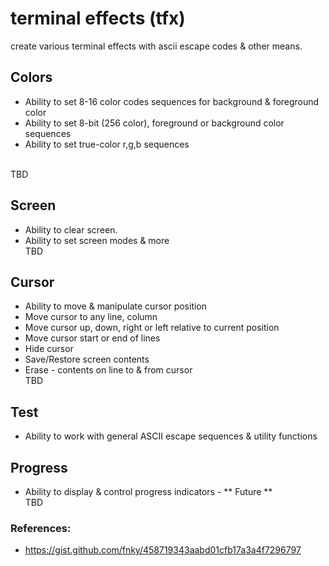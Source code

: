 # terminal effects (tfx)

create various terminal effects with ascii escape codes & other means. 

## Colors 
 - Ability to set 8-16 color codes sequences for background & foreground color
 - Ability to set 8-bit (256 color), foreground or background color sequences
 - Ability to set true-color r,g,b sequences

 <br/>TBD

## Screen 
- Ability to clear screen.
- Ability to set screen modes & more
<br/>TBD


## Cursor
- Ability to move & manipulate cursor position
- Move cursor to any line, column
- Move cursor up, down, right or left relative to current position 
- Move cursor start or end of lines 
- Hide cursor
- Save/Restore screen contents
- Erase - contents on line to & from cursor
<br/>TBD

## Test 
- Ability to work with general ASCII escape sequences & utility functions

## Progress 
- Ability to display & control progress indicators - ** Future **
<br/>TBD


### References:

- https://gist.github.com/fnky/458719343aabd01cfb17a3a4f7296797